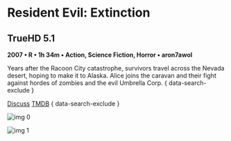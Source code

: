 # Resident Evil: Extinction

## TrueHD 5.1

**2007 • R • 1h 34m • Action, Science Fiction, Horror • aron7awol**

Years after the Racoon City catastrophe, survivors travel across the Nevada desert, hoping to make it to Alaska. Alice joins the caravan and their fight against hordes of zombies and the evil Umbrella Corp.
{ data-search-exclude }

[Discuss](https://www.avsforum.com/threads/bass-eq-for-filtered-movies.2995212/post-58327088)  [TMDB](7737)
{ data-search-exclude }

![img 0](https://i.imgur.com/QDqQRhG.jpg)

![img 1](https://i.imgur.com/5HNgVCw.png)

